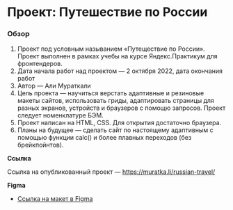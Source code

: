 # Проект: Путешествие по России

### Обзор

1. Проект под условным называнием «Путеществие по России». Проект выполнен в рамках учебы на курсе Яндекс.Практикум для фронтендеров.
2. Дата начала работ над проектом — 2 октября 2022, дата окончания работ
3. Автор — Али Мураткали
4. Цель проекта — научиться верстать адаптивные и резиновые макеты сайтов, использовать гриды, адаптировать страницы для разных экранов, устройств и браузеров с помощю запросов. Проект следует номенклатуре БЭМ.
5. Проект написан на HTML, CSS. Для открытия достаточно браузера.
6. Планы на будущее — сделать сайт по настоящему адаптивным с помощью функции calc() и более плавных переходов (без брейкпойнтов).

**Ссылка**

Ссылка на опубликованный проект — https://muratka.li/russian-travel/

**Figma**

- [Ссылка на макет в Figma](https://www.figma.com/file/5S2WSbEFL6awjVWJ0NWL8Q/Sprint-3_-Russia-_-desktop-mobile?node-id=28503%3A0)

